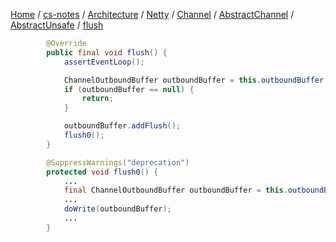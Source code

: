 [Home](https://mengxianbin.github.io) /
[cs-notes](https://mengxianbin.github.io/cs-notes/site) /
[Architecture](https://mengxianbin.github.io/cs-notes/site/Architecture) /
[Netty](https://mengxianbin.github.io/cs-notes/site/Architecture/Netty) /
[Channel](https://mengxianbin.github.io/cs-notes/site/Architecture/Netty/Channel) /
[AbstractChannel](https://mengxianbin.github.io/cs-notes/site/Architecture/Netty/Channel/AbstractChannel) /
[AbstractUnsafe](https://mengxianbin.github.io/cs-notes/site/Architecture/Netty/Channel/AbstractChannel/AbstractUnsafe) /
[flush](https://mengxianbin.github.io/cs-notes/site/Architecture/Netty/Channel/AbstractChannel/AbstractUnsafe/flush)

```java
        @Override
        public final void flush() {
            assertEventLoop();

            ChannelOutboundBuffer outboundBuffer = this.outboundBuffer;
            if (outboundBuffer == null) {
                return;
            }

            outboundBuffer.addFlush();
            flush0();
        }
```

```java
        @SuppressWarnings("deprecation")
        protected void flush0() {
            ...
            final ChannelOutboundBuffer outboundBuffer = this.outboundBuffer;
            ...
            doWrite(outboundBuffer);
            ...
        }
```
